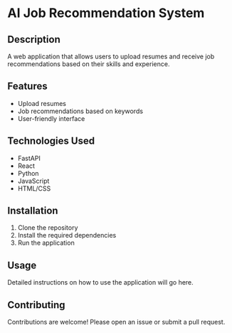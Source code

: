 # AI Job Recommendation System

## Description
A web application that allows users to upload resumes and receive job recommendations based on their skills and experience.

## Features
- Upload resumes
- Job recommendations based on keywords
- User-friendly interface

## Technologies Used
- FastAPI
- React
- Python
- JavaScript
- HTML/CSS

## Installation
1. Clone the repository
2. Install the required dependencies
3. Run the application

## Usage
Detailed instructions on how to use the application will go here.

## Contributing
Contributions are welcome! Please open an issue or submit a pull request.
